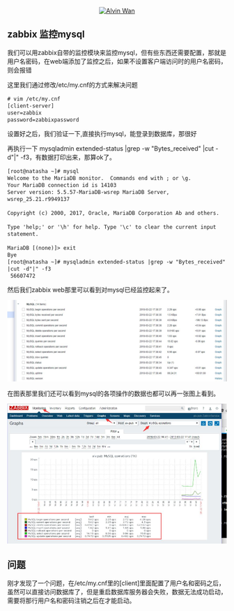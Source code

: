 <p align='center'> <a href='https://github.com/alvinwancn' target="_blank"> <img src='https://github.com/AlvinWanCN/life-record/raw/master/images/etlucency.png' alt='Alvin Wan' width=200></a></p>


## zabbix 监控mysql

我们可以用zabbix自带的监控模块来监控mysql，但有些东西还需要配置，那就是用户名密码，在web端添加了监控之后，如果不设置客户端访问时的用户名密码，则会报错

这里我们通过修改/etc/my.cnf的方式来解决问题

```
# vim /etc/my.cnf
[client-server]
user=zabbix
password=zabbixpassword
```

设置好之后，我们验证一下,直接执行mysql，能登录到数据库，那很好

再执行一下 mysqladmin extended-status |grep -w "Bytes_received" |cut -d"|" -f3，有数据打印出来，那算ok了。



```
[root@natasha ~]# mysql
Welcome to the MariaDB monitor.  Commands end with ; or \g.
Your MariaDB connection id is 14103
Server version: 5.5.57-MariaDB-wsrep MariaDB Server, wsrep_25.21.r9949137

Copyright (c) 2000, 2017, Oracle, MariaDB Corporation Ab and others.

Type 'help;' or '\h' for help. Type '\c' to clear the current input statement.

MariaDB [(none)]> exit
Bye
[root@natasha ~]# mysqladmin extended-status |grep -w "Bytes_received" |cut -d"|" -f3
 56607472
 ```

然后我们zabbix web那里可以看到对mysql已经监控起来了。

<img src=../images/65.jpg>

在图表那里我们还可以看到mysql的各项操作的数据也都可以再一张图上看到。

<img src=../images/66.jpg>


## 问题

刚才发现了一个问题，在/etc/my.cnf里的[client]里面配置了用户名和密码之后，虽然可以直接访问数据库了，但是重启数据库服务器会失败，数据无法成功启动，需要将那行用户名和密码注销之后在才能启动。